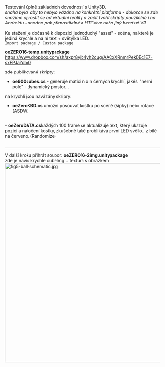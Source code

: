 Testování úplně základních dovedností s Unity3D.<br />
<i>snaha byla, aby to nebylo vázáno na konkrétní platformu - dokonce se zde snažíme oprostit se od virtuální reality a začít tvořit skripty použitelné i na Androidu - snadno pak přenostitelné a HTCvive nebo jiný headset VR.</i> <br />
 <br />
Ke stažení je dočasně k dispozici jednoduchý "asset" - scéna, na které je jediná krychle a na ní text + světýlka LED.<br />
<code>Import package / Custom package</code>

<b>oeZERO16-temp.unitypackage</b> https://www.dropbox.com/sh/axpr8yib4yh2cug/AACxXRnmrPekDEc1E7-sxFPJa?dl=0<br />

zde publikované skripty:
- <b>oe900cubes.cs</b> - generuje matici n x n černých krychlí, jakési "herní pole" - dynamický prostor...<br />

na krychli jsou navázány skripry:<br />
- <b>oeZeroKBD.cs</b> umožní posouvat kostku po scéně (šipky) nebo rotace (ASDW) <br />
<br />
- <b>oeZeroDATA.cs</b>každých 100 frame se aktualizuje text, který ukazuje pozici a natočení kostky, zkušebně také problikává první LED světlo.. z bílé na červeno. (Randomize)	<br />
<br />
<hr />
V další kroku přihrát soubor: <b>oeZERO16-2img.unitypackage</b><br />
zde je navíc krychle cubeImg + textura s obrázkem<br />

<img src="https://raw.githubusercontent.com/octopusengine/unity-HTCvive/master/oeZERO16/Images/.jpg" alt="fig5-ball-schematic.jpg" width="650">




